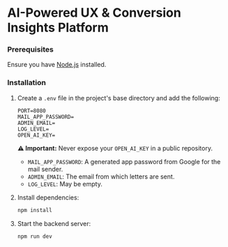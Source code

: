 # AI-Powered UX & Conversion Insights Platform

### Prerequisites
Ensure you have [Node.js](https://nodejs.org/) installed.

### Installation
1. Create a `.env` file in the project's base directory and add the following:
   ```env
   PORT=8080
   MAIL_APP_PASSWORD=
   ADMIN_EMAIL=
   LOG_LEVEL=
   OPEN_AI_KEY=
   ```
   **⚠️ Important:** Never expose your `OPEN_AI_KEY` in a public repository.

    - `MAIL_APP_PASSWORD`: A generated app password from Google for the mail sender.
    - `ADMIN_EMAIL`: The email from which letters are sent.
    - `LOG_LEVEL`: May be empty.

2. Install dependencies:
   ```sh
   npm install
   ```
3. Start the backend server:
   ```sh
   npm run dev